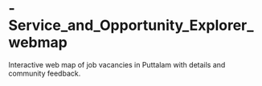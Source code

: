 # -Service_and_Opportunity_Explorer_webmap
Interactive web map of job vacancies in Puttalam with details and community feedback.
